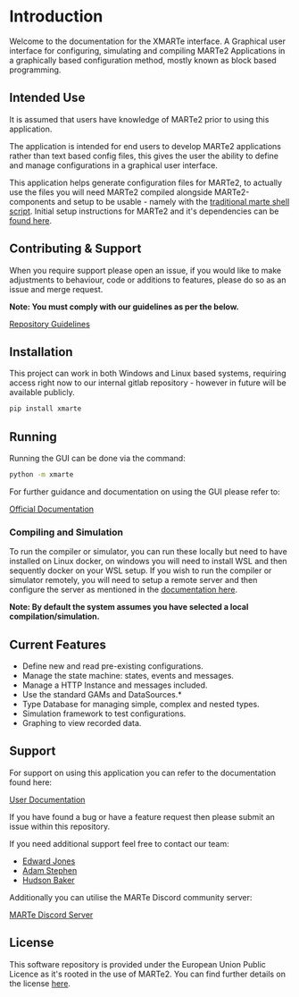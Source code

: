 # Introduction

Welcome to the documentation for the XMARTe interface. A Graphical user interface for configuring, simulating and compiling MARTe2 Applications in a graphically based configuration method, mostly known as block based programming.

## Intended Use

It is assumed that users have knowledge of MARTe2 prior to using this application.

The application is intended for end users to develop MARTe2 applications rather than text based config files, this gives the user the ability to define and manage configurations in a graphical user interface.

This application helps generate configuration files for MARTe2, to actually use the files you will need MARTe2 compiled alongside MARTe2-components and setup to be usable - namely with the [traditional marte shell script](https://vcis-gitlab.f4e.europa.eu/aneto/MARTe2-demos-padova/-/blob/master/Startup/Main.sh?ref_type=heads). Initial setup instructions for MARTe2 and it's dependencies can be [found here](https://vcis-gitlab.f4e.europa.eu/aneto/MARTe2-demos-padova/-/tree/master?ref_type=heads).

## Contributing & Support

When you require support please open an issue, if you would like to make adjustments to behaviour, code or additions to features, please do so as an issue and merge request.

**Note: You must comply with our guidelines as per the below.**

[Repository Guidelines](https://github.com/ukaea/xMARTe/blob/main/Guidelines.md)

## Installation

This project can work in both Windows and Linux based systems, requiring access right now to our internal gitlab repository - however in future will be available publicly.

``` bash
pip install xmarte
```

## Running

Running the GUI can be done via the command:

``` bash
python -m xmarte
```

For further guidance and documentation on using the GUI please refer to:

<a href="https://ukaea.github.io/xMARTe/">Official Documentation</a>

### Compiling and Simulation

To run the compiler or simulator, you can run these locally but need to have installed on Linux docker, on windows you will need to install WSL and then sequently docker on your WSL setup.
If you wish to run the compiler or simulator remotely, you will need to setup a remote server and then configure the server as mentioned in the <a href="https://ukaea.github.io/xMARTe/">documentation here</a>.

**Note: By default the system assumes you have selected a local compilation/simulation.**

## Current Features

- Define new and read pre-existing configurations.
- Manage the state machine: states, events and messages.
- Manage a HTTP Instance and messages included.
- Use the standard GAMs and DataSources.*
- Type Database for managing simple, complex and nested types.
- Simulation framework to test configurations.
- Graphing to view recorded data.

## Support

For support on using this application you can refer to the documentation found here:

[User Documentation](https://ukaea.github.io/xMARTe/)

If you have found a bug or have a feature request then please submit an issue within this repository.

If you need additional support feel free to contact our team:

- [Edward Jones](mailto:edward.jones1@ukaea.uk)
- [Adam Stephen](mailto:adam.stephen@ukaea.uk)
- [Hudson Baker](mailto:hudson.baker@ukaea.uk)

Additionally you can utilise the MARTe Discord community server:

[MARTe Discord Server](https://discord.gg/anSXWtnprW)

## License

This software repository is provided under the European Union Public Licence as it's rooted in the use of MARTe2. You can find further details on the license [here](https://wayback.archive-it.org/12090/20200210204548/https://ec.europa.eu/idabc/en/document/7774.html).